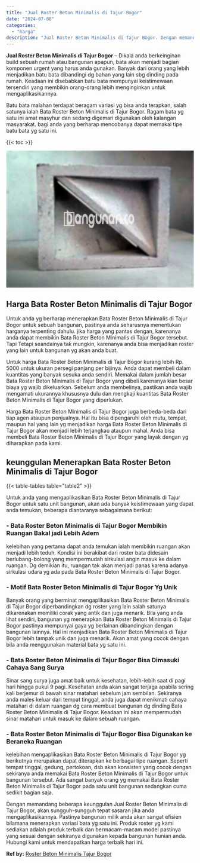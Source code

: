 ```yaml
---
title: "Jual Roster Beton Minimalis di Tajur Bogor"
date: "2024-07-08"
categories: 
  - "harga"
description: "Jual Roster Beton Minimalis di Tajur Bogor. Dengan memandang beberapa keunggulan Jual Roster Beton Minimalis di Tajur Bogor, akan sungguh-sungguh tepat sasar..."
---
```


**Jual Roster Beton Minimalis di Tajur Bogor** – Dikala anda berkeinginan build sebuah rumah atau bangunan apapun, bata akan menjadi bagian komponen urgent yang harus anda gunakan. Banyak dari orang yang lebih menjadikan batu bata dibandingi dg bahan yang lain sbg dinding pada rumah. Keadaan ini disebabkan batu bata mempunyai keistimewaan tersendiri yang membikin orang-orang lebih menginginkan untuk mengaplikasikannya.

Batu bata malahan terdapat beragam variasi yg bisa anda terapkan, salah satunya ialah Bata Roster Beton Minimalis di Tajur Bogor. Ragam bata yg satu ini amat masyhur dan sedang digemari digunakan oleh kalangan masyarakat. bagi anda yang berharap mencobanya dapat memakai tipe batu bata yg satu ini.

{{< toc >}}

![Jual Roster Beton Minimalis di Tajur Bogor](/images/bata-roster-minimalis-05.png)

## Harga Bata Roster Beton Minimalis di Tajur Bogor

Untuk anda yg berharap menerapkan Bata Roster Beton Minimalis di Tajur Bogor untuk sebuah bangunan, pastinya anda seharusnya menentukan harganya terpenting dahulu. jika harga yang pantas dengan, karenanya anda dapat membikin Bata Roster Beton Minimalis di Tajur Bogor tersebut. Tapi Tetapi seandainya tak mungkin, karenanya anda bisa menjadikan roster yang lain untuk bangunan yg akan anda buat.

Untuk harga Bata Roster Beton Minimalis di Tajur Bogor kurang lebih Rp. 5000 untuk ukuran persegi panjang per bijinya. Anda dapat membeli dalam kuantitas yang banyak sesuka anda sendiri. Memakai dalam jumlah besar Bata Roster Beton Minimalis di Tajur Bogor yang dibeli karenanya kian besar biaya yg wajib dikeluarkan. Sebelum anda membelinya, pastikan anda wajib mengamati ukurannya khususnya dulu dan mengkaji kuantitas Bata Roster Beton Minimalis di Tajur Bogor yang diperlukan.

Harga Bata Roster Beton Minimalis di Tajur Bogor juga berbeda-beda dari tiap agen ataupun penjualnya. Hal itu bisa dipengaruhi oleh mutu, tempat, maupun hal yang lain yg menjadikan harga Bata Roster Beton Minimalis di Tajur Bogor akan menjadi lebih terjangkau ataupun mahal. Anda bisa membeli Bata Roster Beton Minimalis di Tajur Bogor yang layak dengan yg diharapkan pada kami.

## keunggulan Menerapkan Bata Roster Beton Minimalis di Tajur Bogor

{{< table-tables table="table2" >}}

Untuk anda yang mengaplikasikan Bata Roster Beton Minimalis di Tajur Bogor untuk satu unit bangunan, akan ada banyak keistimewaan yang dapat anda temukan, beberapa diantaranya sebagaimana berikut:

### \- Bata Roster Beton Minimalis di Tajur Bogor Membikin Ruangan Bakal jadi Lebih Adem

kelebihan yang pertama dapat anda temukan ialah membikin ruangan akan menjadi lebih teduh. Kondisi ini berakibat dari roster bata didesain berlubang-bolong yang mempermudah sirkulasi angin masuk ke dalam ruangan. Dg demikian itu, ruangan tak akan menjadi panas karena adanya sirkulasi udara yg ada pada Bata Roster Beton Minimalis di Tajur Bogor.

### \- Motif Bata Roster Beton Minimalis di Tajur Bogor Yg Unik

Banyak orang yang berminat mengaplikasikan Bata Roster Beton Minimalis di Tajur Bogor diperbandingkan dg roster yang lain salah satunya dikarenakan memiliki corak yang antik dan juga menarik. Bila yang anda lihat sendiri, bangunan yg menerapkan Bata Roster Beton Minimalis di Tajur Bogor pastinya mempunyai gaya yg berlainan dibandingkan dengan bangunan lainnya. Hal ini menjadikan Bata Roster Beton Minimalis di Tajur Bogor lebih tampak unik dan juga menarik. Akan amat yang cocok dengan bila anda menggunakan material bata yg satu ini.

### \- Bata Roster Beton Minimalis di Tajur Bogor Bisa Dimasuki Cahaya Sang Surya

Sinar sang surya juga amat baik untuk kesehatan, lebih-lebih saat di pagi hari hingga pukul 9 pagi. Kesehatan anda akan sangat terjaga apabila sering kali berjemur di bawah sinar matahari sebelum jam sembilan. Sekiranya anda males keluar dari tempat tinggal, anda juga dapat menikmati cahaya matahari di dalam ruangan dg cara membuat bangunan dg dinding Bata Roster Beton Minimalis di Tajur Bogor. Keadaan ini akan mempermudah sinar matahari untuk masuk ke dalam sebuah ruangan.

### \- Bata Roster Beton Minimalis di Tajur Bogor Bisa Digunakan ke Beraneka Ruangan

kelebihan mengaplikasikan Bata Roster Beton Minimalis di Tajur Bogor yg berikutnya merupakan dapat diterapkan ke berbagai tipe ruangan. Seperti tempat tinggal, gedung, pertokoan, dsb akan konsisten yang cocok dengan sekiranya anda memakai Bata Roster Beton Minimalis di Tajur Bogor untuk bangunan tersebut. Ada sangat banyak orang yg memakai Bata Roster Beton Minimalis di Tajur Bogor pada satu unit bangunan sedangkan cuma sedikit bagian saja.

Dengan memandang beberapa keunggulan Jual Roster Beton Minimalis di Tajur Bogor, akan sungguh-sungguh tepat sasaran jika anda mengaplikasikannya. Pastinya bangunan milik anda akan sangat efisien bilamana menerapkan variasi bata yg satu ini. Produk roster yg kami sediakan adalah produk terbaik dan bermacam-macam model pastinya yang sesuai dengan sekiranya digunakan kepada bangunan hunian anda. Hubungi kami untuk mendapatkan harga terbaik hari ini.

**Ref by:** [Roster Beton Minimalis Tajur Bogor](https://id.wikipedia.org/wiki/Roster)
